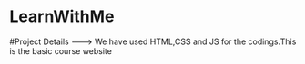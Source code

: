 # LearnWithMe
   #Project Details
    ---> We have used HTML,CSS and JS for the codings.This is the basic course website
      
